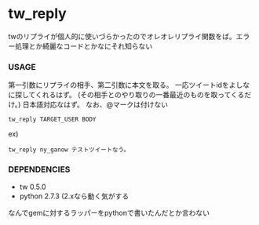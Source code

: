 tw_reply
========

twのリプライが個人的に使いづらかったのでオレオレリプライ関数をば。エラー処理とか綺麗なコードとかなにそれ知らない

### USAGE

第一引数にリプライの相手、第二引数に本文を取る。
一応ツイートidをよしなに探してくれるはず。
(その相手とのやり取りの一番最近のものを取ってくるだけ。)
日本語対応なはず。
なお、@マークは付けない

    tw_reply TARGET_USER BODY

ex)

    tw_reply ny_ganow テストツイートなう。

### DEPENDENCIES

- tw 0.5.0
- python 2.7.3 (2.xなら動く気がする

なんでgemに対するラッパーをpythonで書いたんだとか言わない
